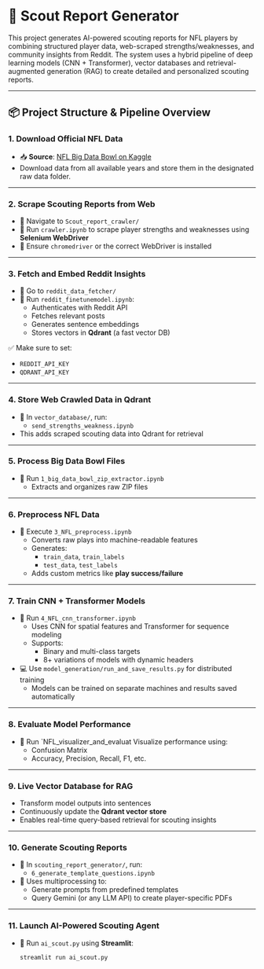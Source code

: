 # 🏈 Scout Report Generator

This project generates AI-powered scouting reports for NFL players by combining structured player data, web-scraped strengths/weaknesses, and community insights from Reddit. The system uses a hybrid pipeline of deep learning models (CNN + Transformer), vector databases and retrieval-augmented generation (RAG) to create detailed and personalized scouting reports.

---

## 📦 Project Structure & Pipeline Overview

### 1. **Download Official NFL Data**
- 📥 **Source**: [NFL Big Data Bowl on Kaggle](https://www.kaggle.com/competitions/nfl-big-data-bowl-2025)
- Download data from all available years and store them in the designated raw data folder.

---

### 2. **Scrape Scouting Reports from Web**
- 📂 Navigate to `Scout_report_crawler/`
- 🚀 Run `crawler.ipynb` to scrape player strengths and weaknesses using **Selenium WebDriver**
- 🔧 Ensure `chromedriver` or the correct WebDriver is installed

---

### 3. **Fetch and Embed Reddit Insights**
- 📂 Go to `reddit_data_fetcher/`
- 🧠 Run `reddit_finetunemodel.ipynb`:
  - Authenticates with Reddit API
  - Fetches relevant posts
  - Generates sentence embeddings
  - Stores vectors in **Qdrant** (a fast vector DB)

✅ Make sure to set:
- `REDDIT_API_KEY`
- `QDRANT_API_KEY`

---

### 4. **Store Web Crawled Data in Qdrant**
- 📂 In `vector_database/`, run:
  - `send_strengths_weakness.ipynb`
- This adds scraped scouting data into Qdrant for retrieval

---

### 5. **Process Big Data Bowl Files**
- 📂 Run `1_big_data_bowl_zip_extractor.ipynb`
  - Extracts and organizes raw ZIP files

---

### 6. **Preprocess NFL Data**
- 📂 Execute `3_NFL_preprocess.ipynb`
  - Converts raw plays into machine-readable features
  - Generates:
    - `train_data`, `train_labels`
    - `test_data`, `test_labels`
  - Adds custom metrics like **play success/failure**

---

### 7. **Train CNN + Transformer Models**
- 📂 Run `4_NFL_cnn_transformer.ipynb`
  - Uses CNN for spatial features and Transformer for sequence modeling
  - Supports:
    - Binary and multi-class targets
    - 8+ variations of models with dynamic headers
- 💻 Use `model_generation/run_and_save_results.py` for distributed training
  - Models can be trained on separate machines and results saved automatically

---

### 8. **Evaluate Model Performance**
- 📂 Run `NFL_visualizer_and_evaluat Visualize performance using:
    - Confusion Matrix
    - Accuracy, Precision, Recall, F1, etc.

---

### 9. **Live Vector Database for RAG**
- Transform model outputs into sentences
- Continuously update the **Qdrant vector store**
- Enables real-time query-based retrieval for scouting insights

---

### 10. **Generate Scouting Reports**
- 📂 In `scouting_report_generator/`, run:
  - `6_generate_template_questions.ipynb`
- 🔁 Uses multiprocessing to:
  - Generate prompts from predefined templates
  - Query Gemini (or any LLM API) to create player-specific PDFs

---

### 11. **Launch AI-Powered Scouting Agent**
- 🎯 Run `ai_scout.py` using **Streamlit**:
  ```bash
  streamlit run ai_scout.py
